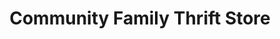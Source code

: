 ---
title: "Community Family Thrift Store"
url: /north-miami/community-family-thrift-store/
shop: charity
---